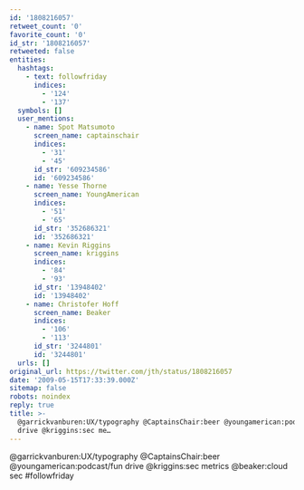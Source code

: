 ```yaml
---
id: '1808216057'
retweet_count: '0'
favorite_count: '0'
id_str: '1808216057'
retweeted: false
entities:
  hashtags:
    - text: followfriday
      indices:
        - '124'
        - '137'
  symbols: []
  user_mentions:
    - name: Spot Matsumoto
      screen_name: captainschair
      indices:
        - '31'
        - '45'
      id_str: '609234586'
      id: '609234586'
    - name: Yesse Thorne
      screen_name: YoungAmerican
      indices:
        - '51'
        - '65'
      id_str: '352686321'
      id: '352686321'
    - name: Kevin Riggins
      screen_name: kriggins
      indices:
        - '84'
        - '93'
      id_str: '13948402'
      id: '13948402'
    - name: Christofer Hoff
      screen_name: Beaker
      indices:
        - '106'
        - '113'
      id_str: '3244801'
      id: '3244801'
  urls: []
original_url: https://twitter.com/jth/status/1808216057
date: '2009-05-15T17:33:39.000Z'
sitemap: false
robots: noindex
reply: true
title: >-
  @garrickvanburen:UX/typography @CaptainsChair:beer @youngamerican:podcast/fun
  drive @kriggins:sec me…
---
```


@garrickvanburen:UX/typography @CaptainsChair:beer @youngamerican:podcast/fun drive @kriggins:sec metrics @beaker:cloud sec #followfriday